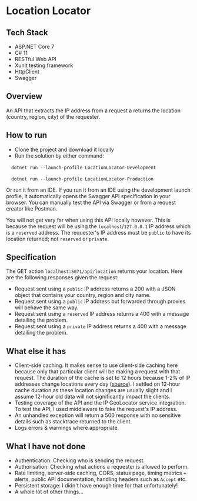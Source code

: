 # Location Locator

## Tech Stack
- ASP.NET Core 7
- C# 11
- RESTful Web API
- Xunit testing framework
- HttpClient
- Swagger

## Overview
An API that extracts the IP address from a request a returns the location (country, region, city) of the requester.

## How to run
- Clone the project and download it locally
- Run the solution by either command:

&emsp;`dotnet run --launch-profile LocationLocator-Development`

&emsp;`dotnet run --launch-profile LocationLocator-Production`

Or run it from an IDE. If you run it from an IDE using the development launch profile, it automatically opens the Swagger API specification in your browser. You can manually test the API via Swagger or from a request creator like Postman.

You will not get very far when using this API locally however. This is because the request will be using the `localhost`/`127.0.0.1` IP address which is a `reserved` address. The requester's IP address must be `public` to have its location returned; not `reserved` or `private`.

## Specification
The GET action `localhost:5071/api/location` returns your location. Here are the following responses given the request:
- Request sent using a `public` IP address returns a 200 with a JSON object that contains your country, region and city name.
- Request sent using a `public` IP address but forwarded through proxies will behave the same way.
- Request sent using a `reserved` IP address returns a 400 with a message detailing the problem.
- Request sent using a `private` IP address returns a 400 with a message detailing the problem.

## What else it has
- Client-side caching. It makes sense to use client-side caching here because only that particular client will be making a request with that request. The duration of the cache is set to 12 hours because 1-2% of IP addresses change locations every day ([source](https://ipinfo.io/blog/how-many-ips-change-geolocation-over-a-year/)). I settled on 12-hour cache duration as these location changes are usually slight and I assume 12-hour old data will not significantly impact the clients.
- Testing coverage of the API and the IP GeoLocator service integration. To test the API, I used middleware to fake the request's IP address.
- An unhandled exception will return a 500 response with no sensitive details such as stacktrace returned to the client.
- Logs errors & warnings where appropriate.

## What I have not done
- Authentication:  Checking who is sending the request.
- Authorisation: Checking what actions a requester is allowed to perform.
- Rate limiting, server-side caching, CORS, status page, timing metrics + alerts, public API documentation, handling headers such as `Accept` etc.
- Persistent storage: I didn't have enough time for that unfortunately!
- A whole lot of other things...
